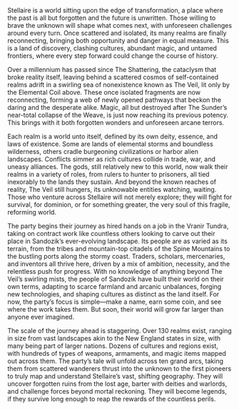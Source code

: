 Stellaire is a world sitting upon the edge of transformation, a place where the past is all but forgotten and the future is unwritten. Those willing to brave the unknown will shape what comes next, with unforeseen challenges around every turn. Once scattered and isolated, its many realms are finally reconnecting, bringing both opportunity and danger in equal measure. This is a land of discovery, clashing cultures, abundant magic, and untamed frontiers, where every step forward could change the course of history.

Over a millennium has passed since The Shattering, the cataclysm that broke reality itself, leaving behind a scattered cosmos of self-contained realms adrift in a swirling sea of nonexistence known as The Veil, lit only by the Elemental Coil above. These once isolated fragments are now reconnecting, forming a web of newly opened pathways that beckon the daring and the desperate alike. Magic, all but destroyed after The Sunder’s near-total collapse of the Weave, is just now reaching its previous potency. This brings with it both forgotten wonders and unforeseen arcane terrors.

Each realm is a world unto itself, defined by its own deity, essence, and laws of existence. Some are lands of elemental storms and boundless wilderness, others cradle burgeoning civilizations or harbor alien landscapes. Conflicts simmer as rich cultures collide in trade, war, and uneasy alliances. The gods, still relatively new to this world, now walk their realms in a variety of roles, from rulers to hunter to prisoners, all tied inexorably to the lands they sustain. And beyond the known reaches of reality, The Veil still hungers, its unknowable entities watching, waiting. Those who venture across Stellaire will not merely explore; they will fight for survival, for dominion, or for something greater, the very soul of this fragile, reforming world.

The party begins their journey as hired hands on a job in the Vranir Tundra, taking on contract work like countless others looking to carve out their place in Sandozik’s ever-evolving landscape. Its people are as varied as its terrain, from the tribes and mountain-top citadels of the Spine Mountains to the bustling ports along the stormy coast. Traders, scholars, mercenaries, and inventors all thrive here, driven by a mix of ambition, necessity, and the relentless push for progress. With no knowledge of anything beyond The Veil’s swirling mists, the people of Sandozik have built their world on their own terms, adapting to scarce farmland and arcanic unbalances, forging new technologies, and shaping cultures as distinct as the land itself. For now, the party’s focus is simple—make a name, earn some coin, and see where the work takes them. But soon, their world will grow far larger than anyone ever imagined.

The scale of the journey ahead is staggering. Over 130 realms exist, ranging in size from vast landscapes akin to the New England states in size, with many being part of larger nations. Dozens of cultures and regions exist, with hundreds of types of weapons, armaments, and magic items mapped out across them. The party’s tale will unfold across ten grand arcs, taking them from scattered wanderers thrust into the unknown to the first pioneers to truly map and understand Stellaire’s vast, shifting geography. They will uncover forgotten ruins from the lost age, barter with deities and warlords, and challenge forces beyond mortal reckoning. They will become legends, if they survive long enough to reap the rewards of the countless perils.
